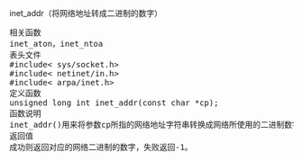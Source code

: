 

inet_addr（将网络地址转成二进制的数字）
<pre>相关函数
inet_aton，inet_ntoa
表头文件
#include< sys/socket.h>
#include< netinet/in.h>
#include< arpa/inet.h>
定义函数
unsigned long int inet_addr(const char *cp);
函数说明
inet_addr()用来将参数cp所指的网络地址字符串转换成网络所使用的二进制数字。网络地址字符串是以数字和点组成的字符串，例如:“163.13.132.68”。
返回值
成功则返回对应的网络二进制的数字，失败返回-1。</pre>